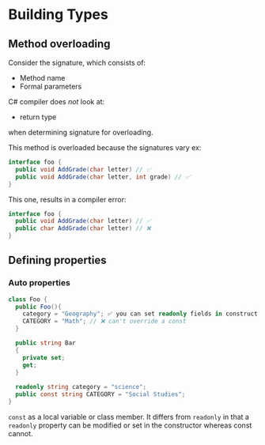 # Building Types

## Method overloading

Consider the signature, which consists of:
- Method name
- Formal parameters

C# compiler does _not_ look at:
- return type

when determining signature for overloading.

This method is overloaded because the signatures vary
ex:
```c#
interface foo {
  public void AddGrade(char letter) // ✅
  public void AddGrade(char letter, int grade) // ✅
}
```

This one, results in a compiler error:
```c#
interface foo {
  public void AddGrade(char letter) // ✅
  public char AddGrade(char letter) // ❌
}
```

## Defining properties

### Auto properties

```c#
class Foo {
  public Foo(){
    category = "Geography"; ✅ you can set readonly fields in constructor
    CATEGORY = "Math"; // ❌ can't override a const
  }

  public string Bar
  {
    private set;
    get;
  }
  
  readonly string category = "science";
  public const string CATEGORY = "Social Studies";
}
```

`const` as a local variable or class member.
It differs from `readonly` in that a `readonly` property can be modified or set in the constructor whereas const cannot.




